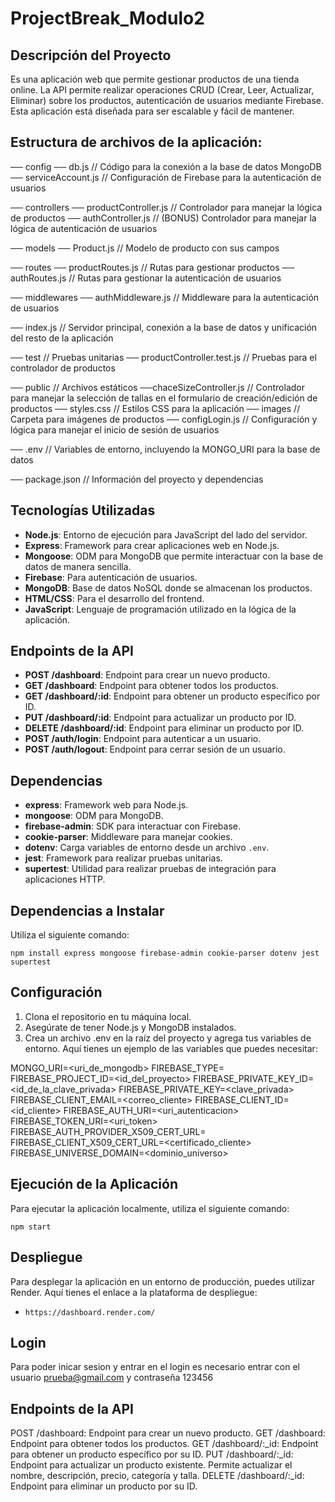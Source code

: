 # ProjectBreak_Modulo2

## Descripción del Proyecto
Es una aplicación web que permite gestionar productos de una tienda online. La API permite realizar operaciones CRUD (Crear, Leer, Actualizar, Eliminar) sobre los productos, autenticación de usuarios mediante Firebase. Esta aplicación está diseñada para ser escalable y fácil de mantener.

## Estructura de archivos de la aplicación:

── config
    ── db.js                     // Código para la conexión a la base de datos MongoDB
    ── serviceAccount.js         // Configuración de Firebase para la autenticación de usuarios

── controllers
    ── productController.js       // Controlador para manejar la lógica de productos
    ── authController.js          // (BONUS) Controlador para manejar la lógica de autenticación de usuarios
    
── models
    ── Product.js                 // Modelo de producto con sus campos
    
── routes
    ── productRoutes.js           // Rutas para gestionar productos
    ── authRoutes.js              // Rutas para gestionar la autenticación de usuarios
    
── middlewares
    ── authMiddleware.js          // Middleware para la autenticación de usuarios
    
── index.js                       // Servidor principal, conexión a la base de datos y unificación del resto de la aplicación

── test                           // Pruebas unitarias
    ── productController.test.js  // Pruebas para el controlador de productos
    
── public                         // Archivos estáticos
    ──chaceSizeController.js      // Controlador para manejar la selección de tallas en el formulario de creación/edición de productos
    ── styles.css                 // Estilos CSS para la aplicación
    ── images                     // Carpeta para imágenes de productos
    ── configLogin.js             // Configuración y lógica para manejar el inicio de sesión de usuarios
    
── .env                           // Variables de entorno, incluyendo la MONGO_URI para la base de datos

── package.json                   // Información del proyecto y dependencias

## Tecnologías Utilizadas
- **Node.js**: Entorno de ejecución para JavaScript del lado del servidor.
- **Express**: Framework para crear aplicaciones web en Node.js.
- **Mongoose**: ODM para MongoDB que permite interactuar con la base de datos de manera sencilla.
- **Firebase**: Para autenticación de usuarios.
- **MongoDB**: Base de datos NoSQL donde se almacenan los productos.
- **HTML/CSS**: Para el desarrollo del frontend.
- **JavaScript**: Lenguaje de programación utilizado en la lógica de la aplicación.

## Endpoints de la API
- **POST /dashboard**: Endpoint para crear un nuevo producto.
- **GET /dashboard**: Endpoint para obtener todos los productos.
- **GET /dashboard/:id**: Endpoint para obtener un producto específico por ID.
- **PUT /dashboard/:id**: Endpoint para actualizar un producto por ID.
- **DELETE /dashboard/:id**: Endpoint para eliminar un producto por ID.
- **POST /auth/login**: Endpoint para autenticar a un usuario.
- **POST /auth/logout**: Endpoint para cerrar sesión de un usuario.

## Dependencias 

- **express**: Framework web para Node.js.
- **mongoose**: ODM para MongoDB.
- **firebase-admin**: SDK para interactuar con Firebase.
- **cookie-parser**: Middleware para manejar cookies.
- **dotenv**: Carga variables de entorno desde un archivo `.env`.
- **jest**: Framework para realizar pruebas unitarias.
- **supertest**: Utilidad para realizar pruebas de integración para aplicaciones HTTP.

## Dependencias a Instalar
Utiliza el siguiente comando:

`npm install express mongoose firebase-admin cookie-parser dotenv jest supertest`

## Configuración

1. Clona el repositorio en tu máquina local.
2. Asegúrate de tener Node.js y MongoDB instalados.
3. Crea un archivo .env en la raíz del proyecto y agrega tus variables de entorno. Aquí tienes un ejemplo de las variables que puedes necesitar:


MONGO_URI=<uri_de_mongodb>
FIREBASE_TYPE=<tipo>
FIREBASE_PROJECT_ID=<id_del_proyecto>
FIREBASE_PRIVATE_KEY_ID=<id_de_la_clave_privada>
FIREBASE_PRIVATE_KEY=<clave_privada>
FIREBASE_CLIENT_EMAIL=<correo_cliente>
FIREBASE_CLIENT_ID=<id_cliente>
FIREBASE_AUTH_URI=<uri_autenticacion>
FIREBASE_TOKEN_URI=<uri_token>
FIREBASE_AUTH_PROVIDER_X509_CERT_URL=<certificado>
FIREBASE_CLIENT_X509_CERT_URL=<certificado_cliente>
FIREBASE_UNIVERSE_DOMAIN=<dominio_universo>

## Ejecución de la Aplicación
Para ejecutar la aplicación localmente, utiliza el siguiente comando:

`npm start`

## Despliegue
Para desplegar la aplicación en un entorno de producción, puedes utilizar Render. Aquí tienes el enlace a la plataforma de despliegue:

- `https://dashboard.render.com/`


## Login
Para poder inicar sesion y entrar en el login es necesario entrar con el usuario prueba@gmail.com y contraseña 123456


## Endpoints de la API
POST /dashboard: Endpoint para crear un nuevo producto.
GET /dashboard: Endpoint para obtener todos los productos.
GET /dashboard/:_id: Endpoint para obtener un producto específico por su ID.
PUT /dashboard/:_id: Endpoint para actualizar un producto existente. Permite actualizar el nombre, descripción, precio, categoría y talla.
DELETE /dashboard/:_id: Endpoint para eliminar un producto por su ID.
